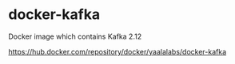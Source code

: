 # docker-kafka
Docker image which contains Kafka 2.12

https://hub.docker.com/repository/docker/yaalalabs/docker-kafka

